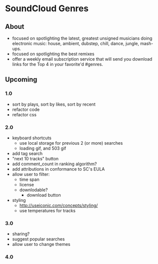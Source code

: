 SoundCloud Genres
=================

## About
- focused on spotlighting the latest, greatest unsigned musicians doing electronic music: house, ambient, dubstep, chill, dance, jungle, mash-ups.
- focused on spotlighting the best remixes
- offer a weekly email subscription service that will send you download links for the Top 4 in your favorite'd #genres.

## Upcoming

### 1.0
- sort by plays, sort by likes, sort by recent
- refactor code
- refactor css

### 2.0
- keyboard shortcuts
	- use local storage for previous 2 (or more) searches
	- loading gif, and 503 gif
- add tag search
- "next 10 tracks" button
- add comment_count in ranking algorithm?
- add attributions in conformance to SC's EULA
- allow user to filter:
	- time span
	- license 
	- downlodable?
		- download button
- styling
	- http://useiconic.com/concepts/styling/
	- use temperatures for tracks

### 3.0
- sharing?
- suggest popular searches
- allow user to change themes

### 4.0
